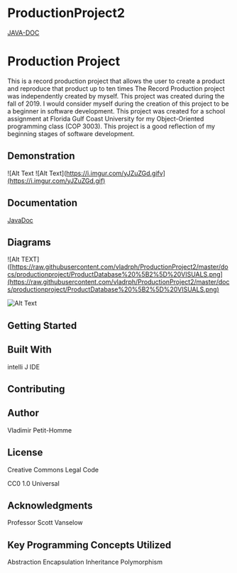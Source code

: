 # ProductionProject2
[JAVA-DOC](https://vladrph.github.io/ProductionProject2/)

# Production Project 

This is a record production project that allows the user to create a product and reproduce that product up to ten times The Record Production project was independently created by myself. This project was created during the fall of 2019. I would consider myself during the creation of this project to be a beginner in software development. This project was created for a school assignment at Florida Gulf Coast University for my Object-Oriented programming class (COP 3003). This project is a good reflection of my beginning stages of software development.  

## [](https://github.com/PV-COP/PV-README-TEMPLATE/blob/master/TitleOnlyTemplate.md#demonstration)Demonstration
![Alt Text
![Alt Text](https://i.imgur.com/yJZuZGd.gifv](https://i.imgur.com/yJZuZGd.gif)

## [](https://github.com/PV-COP/PV-README-TEMPLATE/blob/master/TitleOnlyTemplate.md#documentation)Documentation

[JavaDoc]([https://vladrph.github.io/ProductionProject2/](https://vladrph.github.io/ProductionProject2/))

## [](https://github.com/PV-COP/PV-README-TEMPLATE/blob/master/TitleOnlyTemplate.md#diagrams)Diagrams

![Alt TEXT]([https://raw.githubusercontent.com/vladrph/ProductionProject2/master/docs/productionproject/ProductDatabase%20%5B2%5D%20VISUALS.png](https://raw.githubusercontent.com/vladrph/ProductionProject2/master/docs/productionproject/ProductDatabase%20%5B2%5D%20VISUALS.png)

![Alt Text]()
## [](https://github.com/PV-COP/PV-README-TEMPLATE/blob/master/TitleOnlyTemplate.md#getting-started)Getting Started

## [](https://github.com/PV-COP/PV-README-TEMPLATE/blob/master/TitleOnlyTemplate.md#built-with)Built With
intelli J IDE

## [](https://github.com/PV-COP/PV-README-TEMPLATE/blob/master/TitleOnlyTemplate.md#contributing)Contributing

## [](https://github.com/PV-COP/PV-README-TEMPLATE/blob/master/TitleOnlyTemplate.md#author)Author
Vladimir Petit-Homme

## [](https://github.com/PV-COP/PV-README-TEMPLATE/blob/master/TitleOnlyTemplate.md#license)License
Creative Commons Legal Code

CC0 1.0 Universal
## [](https://github.com/PV-COP/PV-README-TEMPLATE/blob/master/TitleOnlyTemplate.md#acknowledgments)Acknowledgments
Professor Scott Vanselow 


## [](https://github.com/PV-COP/PV-README-TEMPLATE/blob/master/TitleOnlyTemplate.md#key-programming-concepts-utilized)Key Programming Concepts Utilized
Abstraction
Encapsulation
Inheritance
Polymorphism
